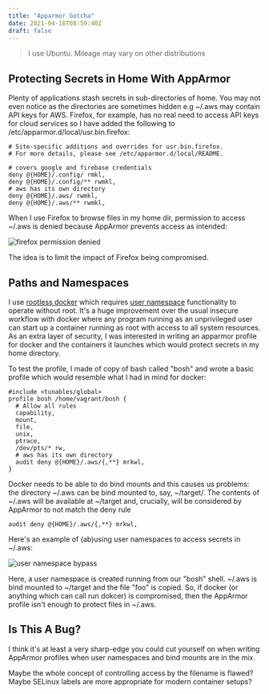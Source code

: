 ```yaml
---
title: "Apparmor Gotcha"
date: 2021-04-16T08:59:40Z
draft: false
---
```


> I use Ubuntu. Mileage may vary on other distributions

## Protecting Secrets in Home With AppArmor

Plenty of applications stash secrets in sub-directories of home. You may
not even notice as the directories are sometimes hidden e.g ~/.aws may contain
API keys for AWS. Firefox, for example, has
no real need to access API keys for cloud services
so I have added the following to /etc/apparmor.d/local/usr.bin.firefox:

```shell
# Site-specific additions and overrides for usr.bin.firefox.
# For more details, please see /etc/apparmor.d/local/README.

# covers google and firebase credentials
deny @{HOME}/.config/ rmkl,
deny @{HOME}/.config/** rwmkl,
# aws has its own directory
deny @{HOME}/.aws/ rwmkl,
deny @{HOME}/.aws/** rwmkl,
```

When I use Firefox to browse files in my home dir, permission to access ~/.aws is denied because AppArmor prevents access as intended:

![firefox permission denied](/images/apparmorbypass/denied.png#center)

The idea is to limit the impact of Firefox
being compromised.

## Paths and Namespaces

I use [rootless docker](https://docs.docker.com/engine/security/rootless/) which requires [user
namespace](https://man7.org/linux/man-pages/man7/user_namespaces.7.html) functionality to operate without
root. It's a huge improvement over the usual
insecure workflow with docker where any program running as an unprivileged user
can start up a container running as root with access to all system resources. As an extra layer of security, I was interested in writing an apparmor profile for docker
and the containers it launches which would
protect secrets in my home directory.

To test the profile, I made of copy of bash called "bosh" and wrote a basic profile which would
resemble what I had in mind for docker:

```shell
#include <tunables/global>
profile bosh /home/vagrant/bosh {
  # Allow all rules
  capability,
  mount,
  file,
  unix,
  ptrace,
  /dev/pts/* rw,
  # aws has its own directory
  audit deny @{HOME}/.aws/{,**} mrkwl,
}
```

Docker needs to be able to do bind mounts and this causes us
problems: the directory ~/.aws can be bind mounted to, say, ~/target/. The contents of ~/.aws will be available at ~/target and, crucially, will be considered by AppArmor to not match
the deny rule

```shell
audit deny @{HOME}/.aws/{,**} mrkwl,
```

Here's an example of (ab)using user namespaces to access secrets
in ~/.aws:

![user namespace bypass](/images/apparmorbypass/mount.gif#center)

Here, a user namespace is created running
from our "bosh" shell. ~/.aws is bind mounted
to ~/target and the file "foo" is copied. So,
if docker (or anything which can call run dokcer) is compromised, then the AppArmor profile
isn't enough to protect files in ~/.aws.

## Is This A Bug?

I think it's at least a very sharp-edge you could cut yourself on when writing AppArmor profiles
when user namespaces and bind mounts are in the mix.

Maybe the whole concept of controlling access by the filename is flawed? Maybe SELinux labels are
more appropriate for modern container setups?














